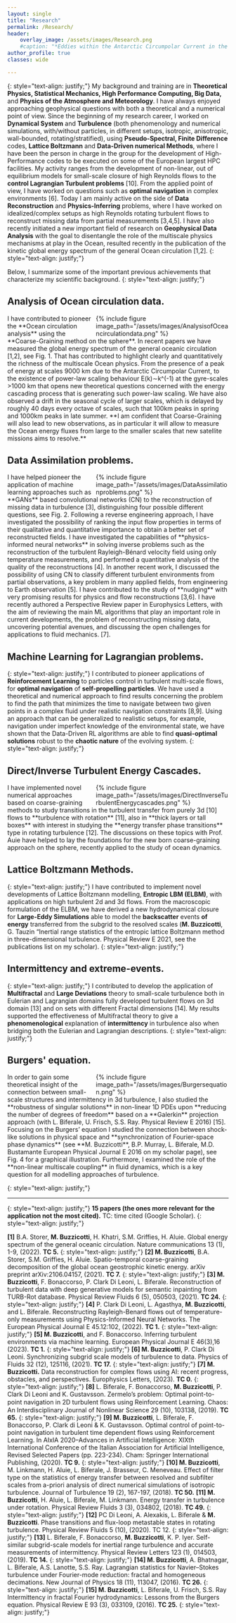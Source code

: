 ```yaml
---
layout: single
title: "Research"
permalink: /Research/
header:
    overlay_image: /assets/images/Research.png
    #caption: "*Eddies within the Antarctic Circumpolar Current in the [NeverWorld2](https://doi.org/10.5194/gmd-15-6567-2022) model.*"
author_profile: true
classes: wide

---
```

{: style="text-align: justify;"}
My background and training are in **Theoretical Physics, Statistical Mechanics, High Performance Computing, Big Data,** and **Physics of the Atmosphere and Meteorology**. I have always enjoyed approaching geophysical questions with both a theoretical and a numerical point of view. Since the beginning of my research career, I worked on **Dynamical System** and **Turbulence** (both phenomenology and numerical simulations, with/without particles, in different setups, isotropic, anisotropic, wall-bounded, rotating/stratified), using **Pseudo-Spectral, Finite Difference** codes, **Lattice Boltzmann** and **Data-Driven numerical Methods**, where I have been the person in charge in the group for the development of High-Performance codes to be executed on some of the European largest HPC facilities. My activity ranges from the development of non-linear, out of equilibrium models for small-scale closure of high Reynolds flows to the **control Lagrangian Turbulent problems** [10]. From the applied point of view, I have worked on questions such as **optimal navigation** in complex environments [6]. Today I am mainly active on the side of **Data Reconstruction** and **Physics-Inferring** problems, where I have worked on idealized/complex setups as high Reynolds rotating turbulent flows to reconstruct missing data from partial measurements [3,4,5]. I have also recently initiated a new important field of research on **Geophysical Data Analysis** with the goal to disentangle the role of the multiscale physics mechanisms at play in the Ocean, resulted recently in the publication of the kinetic global energy spectrum of the general Ocean circulation [1,2]. 
{: style="text-align: justify;"}

Below, I summarize some of the important previous achievements that characterize my scientific background.
{: style="text-align: justify;"}

## Analysis of Ocean circulation data.

<div style="width:60%;  padding-left: 10px; float:right">
    {% include figure image_path="/assets/images/AnalysisofOceancirculationdata.png" %}
</div>
I have contributed to pioneer the **Ocean circulation analysis** using the **Coarse-Graining method on the sphere**. In recent papers we have measured the global energy spectrum of the general oceanic circulation [1,2], see Fig. 1. That has contributed to highlight clearly and quantitatively the richness of the multiscale Ocean physics. From the presence of a peak of energy at scales 9000 km due to the Antarctic Circumpolar Current, to the existence of power-law scaling behaviour E(k)∼k^(-1) at the gyre-scales >1000 km that opens new theoretical questions concerned with the energy cascading process that is generating such power-law scaling. We have also observed a drift in the seasonal cycle of larger scales, which is delayed by roughly 40 days every octave of scales, such that 100km peaks in spring and 1000km peaks in late summer. **I am confident that Coarse-Graining will also lead to new observations, as in particular it will allow to measure the Ocean energy fluxes from large to the smaller scales that new satellite missions aims to resolve.**


## Data Assimilation problems. 

<div style="width:60%;  padding-left: 10px; float:right">
    {% include figure image_path="/assets/images/DataAssimilationproblems.png" %}
</div>
I have helped pioneer the application of machine learning approaches such as **GANs** based convolutional networks (CN) to the reconstruction of missing data in turbulence [3], distinguishing four possible different questions, see Fig. 2. Following a reverse engineering approach, I have investigated the possibility of ranking the input flow properties in terms of their qualitative and quantitative importance to obtain a better set of reconstructed fields. I have investigated the capabilities of **physics-informed neural networks** in solving inverse problems such as the reconstruction of the turbulent Rayleigh-Bénard velocity field using only temperature measurements, and performed a quantitative analysis of the quality of the reconstructions [4]. In another recent work, I discussed the possibility of using CN to classify different turbulent environments from partial observations, a key problem in many applied fields, from engineering to Earth observation [5]. I have contributed to the study of **nudging** with very promising results for physics and flow reconstructions [3,6]. I have recently authored a Perspective Review paper in Europhysics Letters, with the aim of reviewing the main ML algorithms that play an important role in current developments, the problem of reconstructing missing data, uncovering potential avenues, and discussing the open challenges for applications to fluid mechanics. [7]. 

## Machine Learning for Lagrangian problems. 
{: style="text-align: justify;"}
I contributed to pioneer applications of **Reinforcement  Learning** to particles control in turbulent multi-scale flows, for **optimal navigation** of **self-propelling particles**. We have used a theoretical and numerical approach to find results concerning the problem to find the path that minimizes the time to navigate between two given points in a complex fluid under realistic navigation constraints [8,9]. Using an approach that can be generalized to realistic setups, for example, navigation under imperfect knowledge of the environmental state, we have shown that the Data-Driven RL algorithms are able to find **quasi-optimal solutions** robust to the **chaotic nature** of the evolving system. 
{: style="text-align: justify;"}

## Direct/Inverse Turbulent Energy Cascades. 

<div style="width:60%;  padding-left: 10px; float:right">
    {% include figure image_path="/assets/images/DirectInverseTurbulentEnergycascades.png" %}
</div>
I have implemented novel numerical approaches based on coarse-graining methods to study transitions in the turbulent transfer from purely 3d [10] flows to **turbulence with rotation** [11], also in **thick layers or tall boxes** with interest in studying the **energy transfer phase transitions** type in rotating turbulence [12]. The discussions on these topics with Prof. Auie have helped to lay the foundations for the new born coarse-graining approach on the sphere, recently applied to the study of ocean dynamics.

## Lattice Boltzmann Methods. 
{: style="text-align: justify;"}
I have contributed to implement novel developments of Lattice Boltzmann modelling, **Entropic LBM (ELBM)**, with applications on high turbulent 2d and 3d flows. From the macroscopic formulation of the ELBM, we have derived a new hydrodynamical closure for **Large-Eddy Simulations** able to model the **backscatter** events **of energy** transferred from the subgrid to the resolved scales (**M. Buzzicotti**, G. Tauzin “Inertial range statistics of the entropic lattice Boltzmann method in three-dimensional turbulence. Physical Review E 2021, see the publications list on my scholar). 
{: style="text-align: justify;"}

## Intermittency and extreme-events. 
{: style="text-align: justify;"}
I contributed to develop the application of **Multifractal** and **Large Deviations** theory to small-scale turbulence both in Eulerian and Lagrangian domains fully developed turbulent flows on 3d domain [13] and on sets with different Fractal dimensions [14]. My results supported the effectiveness of Multifractal theory to give a **phenomenological** explanation of **intermittency** in turbulence also when bridging both the Eulerian and Lagrangian descriptions. 
{: style="text-align: justify;"}

## Burgers' equation.
<div style="width:60%;  padding-left: 10px; float:right">
    {% include figure image_path="/assets/images/Burgersequation.png" %}
</div>
In order to gain some theoretical insight of the connection between small-scale structures and intermittency in 3d turbulence, I also studied the **robustness of singular solutions** in non-linear 1D PDEs upon **reducing the number of degrees of freedom** based on a **Galerkin** projection approach (with L. Biferale, U. Frisch, S.S. Ray. Physical Review E 2016) [15]. Focusing on the Burgers’ equation I studied the connection between shock-like solutions in physical space and **synchronization of Fourier-space phase dynamics** (see **M. Buzzicotti**, B.P. Murray, L. Biferale, M.D. Bustamante European Physical Journal E 2016 on my scholar page), see Fig. 4 for a graphical illustration. Furthermore, I examined the role of the **non-linear multiscale coupling** in fluid dynamics, which is a key question for all modelling approaches of turbulence.

{: style="text-align: justify;"}

--------------------------

{: style="text-align: justify;"}
**15 papers (the ones more relevant for the application not the most cited).** TC: time cited (Google Scholar). 
{: style="text-align: justify;"}

**[1]** B.A. Storer, **M. Buzzicotti**, H. Khatri, S.M. Griffies, H. Aluie. Global energy spectrum of the general oceanic circulation. Nature communications 13 (1), 1-9, (2022). **TC 5.**
{: style="text-align: justify;"}
**[2] M. Buzzicotti**, B.A. Storer, S.M. Griffies, H. Aluie. Spatio-temporal coarse-graining decomposition of the global ocean geostrophic kinetic energy. arXiv preprint arXiv:2106.04157, (2021). **TC 7.**
{: style="text-align: justify;"}
**[3] M. Buzzicotti**, F. Bonaccorso, P. Clark Di Leoni, L. Biferale. Reconstruction of turbulent data with deep generative models for semantic inpainting from TURB-Rot database. Physical Review Fluids 6 (5), 050503, (2021). **TC 24.**
{: style="text-align: justify;"}
**[4]** P. Clark Di Leoni, L. Agasthya, **M. Buzzicotti**, and L. Biferale. Reconstructing Rayleigh-Benard flows out of temperature-only measurements using Physics-Informed Neural Networks. The European Physical Journal E 45.12:102, (2022). **TC 1.**
{: style="text-align: justify;"}
**[5] M. Buzzicotti**, and F. Bonaccorso. Inferring turbulent environments via machine learning. European Physical Journal E 46(3),16 (2023). **TC 1.**
{: style="text-align: justify;"}
**[6] M. Buzzicotti**, P. Clark Di Leoni. Synchronizing subgrid scale models of turbulence to data. Physics of Fluids 32 (12), 125116, (2021). **TC 17.**
{: style="text-align: justify;"}
**[7] M. Buzzicotti.** Data reconstruction for complex flows using AI: recent progress, obstacles, and perspectives. Europhysics Letters, (2023). **TC 0.**
{: style="text-align: justify;"}
**[8]** L. Biferale, F. Bonaccorso, **M. Buzzicotti**, P. Clark Di Leoni and K. Gustavsson. Zermelo’s problem: Optimal point-to-point navigation in 2D turbulent ﬂows using Reinforcement Learning. Chaos: An Interdisciplinary Journal of Nonlinear Science 29 (10), 103138, (2019). **TC 65.**
{: style="text-align: justify;"}
**[9] M. Buzzicotti**, L. Biferale, F. Bonaccorso, P. Clark di Leoni & K. Gustavsson. Optimal control of point-to-point navigation in turbulent time dependent flows using Reinforcement Learning. In AIxIA 2020–Advances in Artificial Intelligence: XIXth International Conference of the Italian Association for Artificial Intelligence, Revised Selected Papers (pp. 223-234). Cham: Springer International Publishing, (2020). **TC 9.**
{: style="text-align: justify;"}
**[10] M. Buzzicotti**, M. Linkmann, H. Aluie, L. Biferale, J. Brasseur, C. Meneveau. Effect of filter type on the statistics of energy transfer between resolved and subfilter scales from a-priori analysis of direct numerical simulations of isotropic turbulence. Journal of Turbulence 19 (2), 167-197, (2018). **TC 50.**
**[11] M. Buzzicotti**, H. Aluie, L. Biferale, M. Linkmann. Energy transfer in turbulence under rotation. Physical Review Fluids 3 (3), 034802, (2018). **TC 49.**
{: style="text-align: justify;"}
**[12]** PC Di Leoni, A. Alexakis, L. Biferale & **M. Buzzicotti**. Phase transitions and flux-loop metastable states in rotating turbulence. Physical Review Fluids 5 (10), (2020). TC 12.
{: style="text-align: justify;"}
**[13]** L. Biferale, F. Bonaccorso, **M. Buzzicotti**, K. P. Iyer.  Self-similar subgrid-scale models for inertial range turbulence and accurate measurements of intermittency.  Physical Review Letters 123 (1), 014503, (2019). **TC 14.**
{: style="text-align: justify;"}
**[14] M. Buzzicotti**, A. Bhatnagar, L. Biferale, A.S. Lanotte, S.S. Ray. Lagrangian statistics for Navier–Stokes turbulence under Fourier-mode reduction: fractal and homogeneous decimations. New Journal of Physics 18 (11), 113047, (2016). **TC 26.**
{: style="text-align: justify;"}
**[15] M. Buzzicotti**, L. Biferale, U. Frisch, S.S. Ray Intermittency in fractal Fourier hydrodynamics: Lessons from the Burgers equation. Physical Review E 93 (3), 033109, (2016). **TC 25.**
{: style="text-align: justify;"}
